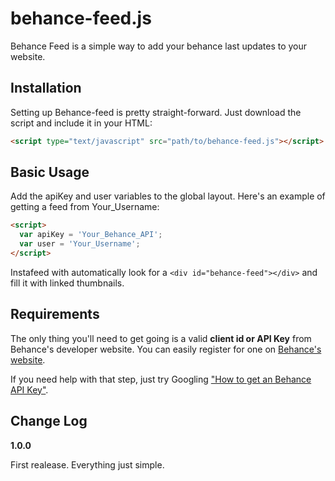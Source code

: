 behance-feed.js
============

Behance Feed is a simple way to add your behance last updates to your website.

## Installation
Setting up Behance-feed is pretty straight-forward. Just download the script and include it in your HTML:

```html
<script type="text/javascript" src="path/to/behance-feed.js"></script>
```

## Basic Usage

Add the apiKey and user variables to the global layout. Here's an example of getting a feed from Your_Username:

```html
<script>
  var apiKey = 'Your_Behance_API';
  var user = 'Your_Username';
</script>
```

Instafeed with automatically look for a `<div id="behance-feed"></div>` and fill it with linked thumbnails.

## Requirements

The only thing you'll need to get going is a valid __client id or API Key__ from Behance's developer website. You can easily register for one on [Behance's website](https://www.behance.net/dev/register).

If you need help with that step, just try Googling ["How to get an Behance API Key"](https://www.google.com.mx/search?q=how+to+get+a+behance+api+key&oq=how+to+get+a+behance+api+key&aqs=chrome..69i57j0.4817j0j7&sourceid=chrome&ie=UTF-8).

## Change Log

__1.0.0__

First realease. Everything just simple.
